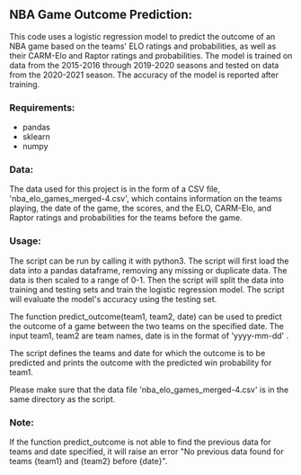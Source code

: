 ## NBA Game Outcome Prediction:

This code uses a logistic regression model to predict the outcome of an NBA game based on the teams' ELO ratings and probabilities, as well as their CARM-Elo and Raptor ratings and probabilities. The model is trained on data from the 2015-2016 through 2019-2020 seasons and tested on data from the 2020-2021 season. The accuracy of the model is reported after training.

### Requirements:
- pandas
- sklearn
- numpy

### Data:

The data used for this project is in the form of a CSV file, 'nba_elo_games_merged-4.csv', which contains information on the teams playing, the date of the game, the scores, and the ELO, CARM-Elo, and Raptor ratings and probabilities for the teams before the game.

### Usage:

The script can be run by calling it with python3. The script will first load the data into a pandas dataframe, removing any missing or duplicate data. The data is then scaled to a range of 0-1.
Then the script will split the data into training and testing sets and train the logistic regression model.
The script will evaluate the model's accuracy using the testing set.

The function predict_outcome(team1, team2, date) can be used to predict the outcome of a game between the two teams on the specified date. The input team1, team2 are team names, date is in the format of 'yyyy-mm-dd' .

The script defines the teams and date for which the outcome is to be predicted and prints the outcome with the predicted win probability for team1.

Please make sure that the data file 'nba_elo_games_merged-4.csv' is in the same directory as the script.

### Note:
If the function predict_outcome is not able to find the previous data for teams and date specified, it will raise an error "No previous data found for teams {team1} and {team2} before {date}".
